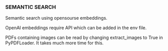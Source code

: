 ### SEMANTIC SEARCH

Semantic search using opensourse embeddings.

OpenAI embeddings require API which can be added in the env file.

PDFs containing images can be read by changing extract_images to True in PyPDFLoader. It takes much more time for this.

